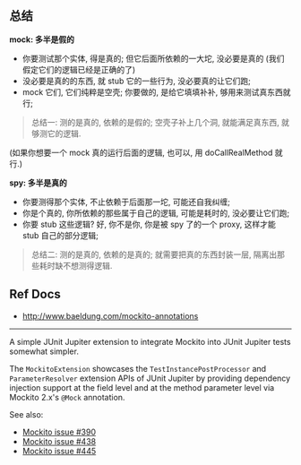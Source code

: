 ## 总结

**mock: 多半是假的**

- 你要测试那个实体, 得是真的; 但它后面所依赖的一大坨, 没必要是真的 (我们假定它们的逻辑已经是正确的了)
- 没必要是真的的东西, 就 stub 它的一些行为, 没必要真的让它们跑; 
- mock 它们, 它们纯粹是空壳; 你要做的, 是给它填填补补, 够用来测试真东西就行;

> 总结一: 测的是真的, 依赖的是假的; 空壳子补上几个洞, 就能满足真东西, 就够测它的逻辑.

(如果你想要一个 mock 真的运行后面的逻辑, 也可以, 用 doCallRealMethod 就行.)

**spy: 多半是真的**

- 你要测得那个实体, 不止依赖于后面那一坨, 可能还自我纠缠;
- 你是个真的, 你所依赖的那些属于自己的逻辑, 可能是耗时的, 没必要让它们跑;
- 你要 stub 这些逻辑? 好, 你不是你, 你是被 spy 了的一个 proxy, 这样才能 stub 自己的部分逻辑;

> 总结二: 测的是真的, 依赖的是真的; 就需要把真的东西封装一层, 隔离出那些耗时缺不想测得逻辑.

## Ref Docs

- http://www.baeldung.com/mockito-annotations

---

A simple JUnit Jupiter extension to integrate Mockito into JUnit Jupiter tests somewhat simpler.

The `MockitoExtension` showcases the `TestInstancePostProcessor` and `ParameterResolver`
extension APIs of JUnit Jupiter by providing dependency injection support at the field level
and at the method parameter level via Mockito 2.x's `@Mock` annotation.

See also:

- [Mockito issue #390](https://github.com/mockito/mockito/issues/390)
- [Mockito issue #438](https://github.com/mockito/mockito/issues/438)
- [Mockito issue #445](https://github.com/mockito/mockito/issues/445)
